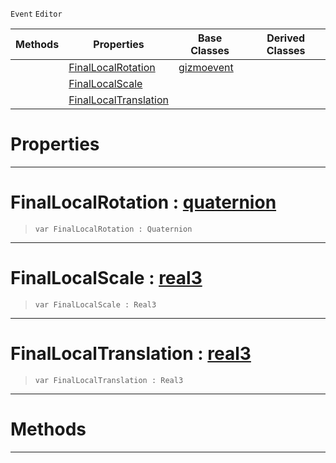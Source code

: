  `Event` `Editor`



|Methods|Properties|Base Classes|Derived Classes|
|---|---|---|---|
| |[ FinalLocalRotation](objecttransformgizmoevent.md#finallocalrotation-zero)|[gizmoevent](gizmoevent.md)| |
| |[ FinalLocalScale](objecttransformgizmoevent.md#finallocalscale-zilch-eng)| | |
| |[ FinalLocalTranslation](objecttransformgizmoevent.md#finallocaltranslation-ze)| | |


 #  Properties


---  
 #  FinalLocalRotation : [quaternion](../nada_base_types/quaternion.md)

> 
> ``` lang=cpp, name=Nada
> var FinalLocalRotation : Quaternion


---  
 #  FinalLocalScale : [real3](../nada_base_types/real3.md)

> 
> ``` lang=cpp, name=Nada
> var FinalLocalScale : Real3


---  
 #  FinalLocalTranslation : [real3](../nada_base_types/real3.md)

> 
> ``` lang=cpp, name=Nada
> var FinalLocalTranslation : Real3


---  
 #  Methods


---  
 

 